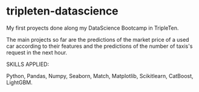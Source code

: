 # tripleten-datascience
My first proyects done along my DataScience Bootcamp in TripleTen.

The main projects so far are the predictions of the market price of a used car according to their features and the predictions of the number of taxis's request in the next hour.

SKILLS APPLIED:

Python, Pandas, Numpy, Seaborn, Match, Matplotlib, Scikitlearn, CatBoost, LightGBM.
